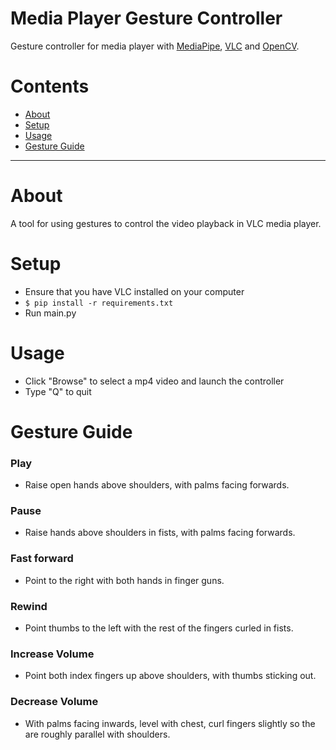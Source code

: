 # Media Player Gesture Controller
Gesture controller for media player with [MediaPipe](https://mediapipe.dev/), [VLC](https://wiki.videolan.org/Python_bindings/) and [OpenCV](https://opencv.org/).
<br />

# Contents
* [About](#about)
* [Setup](#setup)
* [Usage](#usage)
* [Gesture Guide](#gesture-guide)
* * *

# About
A tool for using gestures to control the video playback in VLC media player.

# Setup
* Ensure that you have VLC installed on your computer
* `$ pip install -r requirements.txt`
* Run main.py


# Usage
* Click "Browse" to select a mp4 video and launch the controller
* Type "Q" to quit

# Gesture Guide

### Play
* Raise open hands above shoulders, with palms facing forwards.


### Pause
* Raise hands above shoulders in fists, with palms facing forwards.


### Fast forward
* Point to the right with both hands in finger guns.


### Rewind
* Point thumbs to the left with the rest of the fingers curled in fists.


### Increase Volume
* Point both index fingers up above shoulders, with thumbs sticking out.


### Decrease Volume
* With palms facing inwards, level with chest, curl fingers slightly so the are roughly parallel with shoulders.
